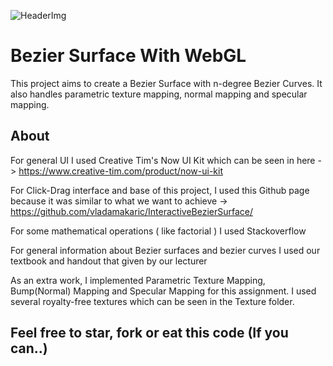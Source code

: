 
![HeaderImg](http://tw.greywool.com/i/tMh7k.jpg)

# Bezier Surface With WebGL
This project aims to create a Bezier Surface with n-degree Bezier Curves. It also handles parametric texture mapping, normal mapping and specular mapping.
## About
For general UI I used Creative Tim's Now UI Kit which can be seen in here -> https://www.creative-tim.com/product/now-ui-kit

For Click-Drag interface and base of this project, I used this Github page because it was similar to what we want to achieve -> https://github.com/vladamakaric/InteractiveBezierSurface/

For some mathematical operations ( like factorial ) I used Stackoverflow

For general information about Bezier surfaces and bezier curves I used our textbook and handout that given by our lecturer

As an extra work, I implemented Parametric Texture Mapping, Bump(Normal) Mapping and Specular Mapping for this assignment. I used several royalty-free textures which can be seen in the Texture folder.

## Feel free to star, fork or eat this code (If you can..)



